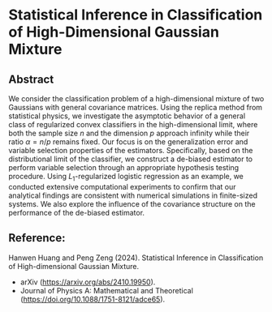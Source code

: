 # Statistical Inference in Classification of High-Dimensional Gaussian Mixture

## Abstract 

We consider the classification problem of a high-dimensional mixture of two Gaussians with general covariance matrices. Using the replica method from statistical physics, we investigate the asymptotic behavior of a general class of regularized convex classifiers in the high-dimensional limit, where both the sample size $n$ and the dimension $p$ approach infinity while their ratio $\alpha = n/p$ remains fixed. Our focus is on the generalization error and variable selection properties of the estimators. Specifically, based on the distributional limit of the classifier, we construct a de-biased estimator to perform variable selection through an appropriate hypothesis testing procedure. Using $L_1$-regularized logistic regression as an example, we conducted extensive computational experiments to confirm that our analytical findings are consistent with numerical simulations in finite-sized systems. We also explore the influence of the covariance structure on the performance of the de-biased estimator.

## Reference: 

Hanwen Huang and Peng Zeng (2024).
Statistical Inference in Classification of High-dimensional Gaussian Mixture.
- arXiv (https://arxiv.org/abs/2410.19950).
- Journal of Physics A: Mathematical and Theoretical (https://doi.org/10.1088/1751-8121/adce65).
